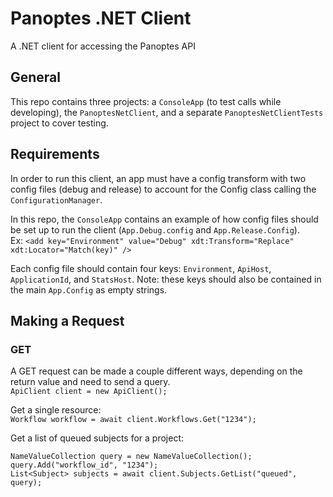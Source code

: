 # Panoptes .NET Client
A .NET client for accessing the Panoptes API

## General
This repo contains three projects: a `ConsoleApp` (to test calls while developing), the `PanoptesNetClient`, and a separate `PanoptesNetClientTests` project to cover testing.

## Requirements
In order to run this client, an app must have a config transform with two config files (debug and release) to account for the Config class calling the `ConfigurationManager`.

In this repo, the `ConsoleApp` contains an example of how config files should be set up to run the client (`App.Debug.config` and `App.Release.Config`).  
Ex: `<add key="Environment" value="Debug" xdt:Transform="Replace" xdt:Locator="Match(key)" />`

Each config file should contain four keys: `Environment`, `ApiHost`, `ApplicationId`, and `StatsHost`. Note: these keys should also be contained in the main `App.Config` as empty strings.

## Making a Request

### GET

A GET request can be made a couple different ways, depending on the return value and need to send a query.  
`ApiClient client = new ApiClient();`

Get a single resource:  
`Workflow workflow = await client.Workflows.Get("1234");`

Get a list of queued subjects for a project:
```
NameValueCollection query = new NameValueCollection();
query.Add("workflow_id", "1234");
List<Subject> subjects = await client.Subjects.GetList("queued", query);
```
